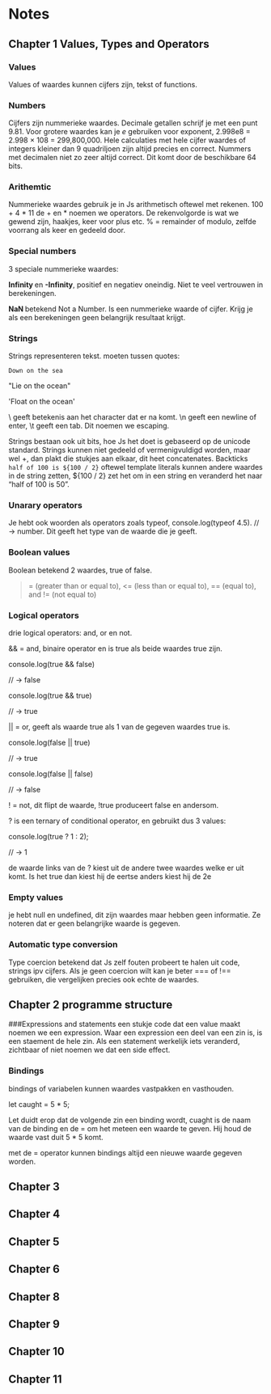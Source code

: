# Notes


## Chapter 1 Values, Types and Operators
### Values
Values of waardes kunnen cijfers zijn, tekst of functions.

### Numbers
Cijfers zijn nummerieke waardes. Decimale getallen schrijf je met een punt 9.81. 
Voor grotere waardes kan je <i> e</i> gebruiken voor exponent, 2.998e8 = 2.998 × 108 = 299,800,000.
Hele calculaties met hele cijfer waardes of integers kleiner dan 9 quadriljoen zijn altijd precies en correct. 
Nummers met decimalen niet zo zeer altijd correct. Dit komt door de beschikbare 64 bits.

### Arithemtic
Nummerieke waardes gebruik je in Js arithmetisch oftewel met rekenen. 
100 + 4 * 11 de + en * noemen we operators. 
De rekenvolgorde is wat we gewend zijn, haakjes, keer voor plus etc. 
% = remainder of modulo, zelfde voorrang als keer en gedeeld door. 

### Special numbers
3 speciale nummerieke waardes:

<b> Infinity </b> en <b>-Infinity</b>, positief en negatiev oneindig. Niet te veel vertrouwen in berekeningen. 

<b> NaN </b> betekend Not a Number. Is een nummerieke waarde of cijfer. Krijg je als een berekeningen geen belangrijk resultaat krijgt.

### Strings
Strings representeren tekst. moeten tussen quotes:

`Down on the sea`

"Lie on the ocean"

'Float on the ocean'

\ geeft betekenis aan het character dat er na komt. 
\n geeft een newline of enter, \t geeft een tab. Dit noemen we escaping.

Strings bestaan ook uit bits, hoe Js het doet is gebaseerd op de unicode standard.
Strings kunnen niet gedeeld of vermenigvuldigd worden, maar wel +, dan plakt die stukjes aan elkaar, dit heet concatenates.
Backticks `half of 100 is ${100 / 2}` oftewel template literals kunnen andere waardes in de string zetten,  ${100 / 2}
zet het om in een string en veranderd het naar “half of 100 is 50”.

### Unarary operators
Je hebt ook woorden als operators zoals typeof, console.log(typeof 4.5). // → number. Dit geeft het type van de waarde
die je geeft. 

### Boolean values
Boolean betekend 2 waardes, true of false.
>= (greater than or equal to), <= (less than or equal to), == (equal to), and != (not equal to)

### Logical operators
drie logical operators: and, or en not. 

&& = and, binaire operator en is true als beide waardes true zijn.

console.log(true && false)

// → false

console.log(true && true)

// → true

|| = or, geeft als waarde true als 1 van de gegeven waardes true is. 

console.log(false || true)

// → true

console.log(false || false)

// → false

! = not, dit flipt de waarde, !true produceert false en andersom. 

? is een ternary of conditional operator, en gebruikt dus 3 values:

console.log(true ? 1 : 2);

// → 1

de waarde links van de ? kiest uit de andere twee waardes welke er uit komt. Is het true dan kiest hij de eertse
anders kiest hij de 2e

### Empty values
je hebt null en undefined, dit zijn waardes maar hebben geen informatie. Ze noteren dat er geen belangrijke waarde is gegeven. 

### Automatic type conversion
Type coercion betekend dat Js zelf fouten probeert te halen uit code, strings ipv cijfers. 
Als je geen coercion wilt kan je beter === of !== gebruiken, die vergelijken precies ook echte de waardes.


## Chapter 2 programme structure

###Expressions and statements
een stukje code dat een value maakt noemen we een expression. Waar een expression een deel van een zin is, is een staement de hele zin. 
Als een statement werkelijk iets veranderd, zichtbaar of niet noemen we dat een side effect.

### Bindings
bindings of variabelen kunnen waardes vastpakken en vasthouden. 

let caught = 5 * 5;

Let duidt erop dat de volgende zin een binding wordt, cuaght is de naam van de binding en de = om het meteen een waarde te geven.
Hij houd de waarde vast duit 5 * 5 komt. 

met de = operator kunnen bindings altijd een nieuwe waarde gegeven worden. 


## Chapter 3

## Chapter 4

## Chapter 5

## Chapter 6

## Chapter 8

## Chapter 9

## Chapter 10

## Chapter 11
